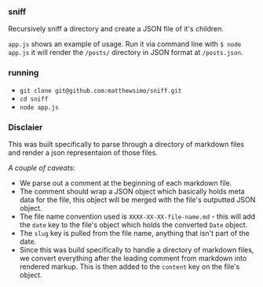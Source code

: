
### sniff

Recursively sniff a directory and create a JSON file of it's children.

`app.js` shows an example of usage. Run it via command line with `$ node app.js` it will render the `/posts/` directory in JSON format at `/posts.json`.


### running

- `git clone git@github.com:matthewsimo/sniff.git`
- `cd sniff`
- `node app.js`


### Disclaier

This was built specifically to parse through a directory of markdown files and render a json representaion of those files.

_A couple of caveats_:

- We parse out a comment at the beginning of each markdown file.
- The comment should wrap a JSON object which basically holds meta data for the file, this object will be merged with the file's outputted JSON object.
- The file name convention used is `XXXX-XX-XX-file-name.md` - this will add the `date` key to the file's object which holds the converted `Date` object.
- The `slug` key is pulled from the file name, anything that isn't part of the date.
- Since this was build specifically to handle a directory of markdown files, we convert everything after the leading comment from markdown into rendered markup. This is then added to the `content` key on the file's object.

